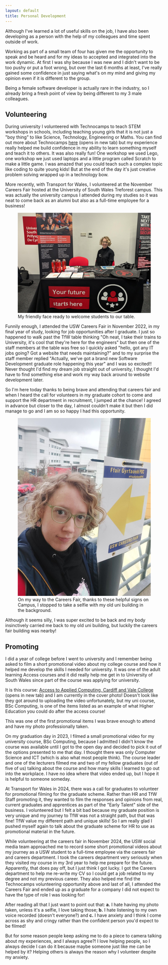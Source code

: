 ```yaml
---
layout: default
title: Personal Development
---
```


Although I've learned a lot of useful skills on the job, I have also been developing as a person with the help of my colleagues and time spent outside of work.

Working as part of a small team of four has given me the opportunity to speak and be heard and for my ideas to accepted and integrated into the work dynamic.  At first I was shy because I was new and I didn't want to be too pushy or put a foot wrong, but over the last 6 months at least, I've really gained some confidence in just saying what's on my mind and giving my opinion even if it is different to the group.

Being a female software developer is actually rare in the industry, so I already bring a fresh point of view by being different to my 3 male colleagues.  

## Volunteering

During university I volunteered with Technocamps to teach STEM workshops in schools, including teaching young girls that it is not just a "boy thing" to like Science, Technology, Engineering or Maths.  You can find out more about Technocamps <a href="https://www.technocamps.com/en/about-technocamps/" target="_blank">here</a> (opens in new tab) but my experience really helped me build confidence in my ability to learn something myself and teach it to others.  It was also really fun! One workshop we used Lego, one workshop we just used laptops and a little program called Scratch to make a little game.  I was amazed that you could teach such a complex topic like coding to quite young kids! But at the end of the day it's just creative problem solving wrapped up in a technology bow.

More recently, with Transport for Wales, I volunteered at the November Careers Fair hosted at the University of South Wales Treforest campus.  This was actually the university campus I attended during my studies so it was neat to come back as an alumni but also as a full-time employee for a business!

<figure>
<img class="max-w-sm mx-auto md:max-w-full" src="assets/images/meAtTable1.jpg" alt="Shelley sat at the Transport for Wales booth.">
<figcaption class="text-center">My friendly face ready to welcome students to our table.</figcaption>
</figure>

Funnily enough, I attended the USW Careers Fair in November 2022, in my final year of study, looking for job opportunities after I graduate.  I just so happened to walk past the TfW table thinking "Oh neat, I take their trains to University, it's cool that they're here for the engineers" but then one of the staff members at the table was free so I quickly asked "hello, got any IT jobs going? Got a website that needs maintaining?" and to my surprise the staff member replied "Actually, we've got a brand new Software Development graduate role happening this year" and I was so excited!!  Never thought I'd find my dream job straight out of university, I thought I'd have to find something else and work my way back around to website development later.

So I'm here today thanks to being brave and attending that careers fair and when I heard the call for volunteers in my graduate cohort to come and support the HR department in recruitment, I jumped at the chance!  I agreed in advance but closer to the day, I almost couldn't make it but then I did manage to go and I am so so happy I had this opportunity.

<figure>
<img class="max-w-sm mx-auto md:max-w-full" src="assets/images/meAtUSWFair.jpg" alt="Shelley smiling at the camera next to a sign for the USW Careers Fair">
<figcaption class="text-center">On my way to the Careers Fair, thanks to these helpful signs on Campus, I stopped to take a selfie with my old uni building in the background.</figcaption>
</figure>

Although it seems silly, I was super excited to be back and my body insinctively carried me back to my old uni building, but luckily the careers fair building was nearby!

## Promoting

I did a year of college before I went to university and I remember being asked to film a short promotional video about my college course and how it helped me develop the skills I needed for university.  It was one of the adult learning Access courses and it did really help me get in to University of South Wales since part of the course was applying for university.

It is this course: <a href="https://cavc.ac.uk/en/courses/access/access-to-digital-technology?occurrence=170056" target="_blank">Access to Applied Computing, Cardiff and Vale College</a> (opens in new tab) and I am currently in the cover photo!  Doesn't look like they got around to uploading the video unfortunately, but my uni course, BSc Computing, is one of the items listed as an example of what Higher Education you could do after the access course!

This was one of the first promotional items I was brave enough to attend and have my photo professionally taken.

On my graduation day in 2023, I filmed a small promotional video for my university course, BSc Computing, because I admitted I didn't know the course was available until I got to the open day and decided to pick it out of the options presented to me that day.  I thought there was only Computer Science and ICT (which is also what most people think).
The course leader and one of the lecturers filmed me and two of my fellow graduates (out of five of us) talking about the course and how many skills I learned to go out into the workplace.  I have no idea where that video ended up, but I hope it is helpful to someone someday.

At Transport for Wales in 2024, there was a call for graduates to volunteer for promotional filming for the graduate scheme.  Rather than HR and TfW Staff promoting it, they wanted to film the responses and opinions from real, current graduates and apprentices as part of the "Early Talent" side of the business.  I volunteered but I felt a bit bad because my graduate position is very unique and my journey to TfW was not a straight path, but that was fine! TfW value my different path and unique skills!  So I am really glad I pushed myself again to talk about the graduate scheme for HR to use as promotional material in the future.

While volunteering at the careers fair in November 2024, the USW social media team approached me to record some short promotional videos about my journey as a USW student to a full-time employee via the careers fair and careers department.  I took the careers department very seriously when they visited my course in my 3rd year to help me prepare for the future.  Apparently, that does pay off, but I just think I got lucky.  I got the Careers department to help me re-write my CV so I could get a job related to my degree and not my previous career.  They also helped me find the Technocamps volunteering opportunity above and last of all, I attended the Careers Fair and ended up as a graduate for a company I did not expect to have the type of role I was looking for!

After reading all that I just want to point out that: **a.** I hate having my photo taken, unless it's a selfie, I love taking those; **b.** I hate listening to my own voice recorded (doesn't everyone?) and **c.** I have anxiety and I think I come across as shy and cringy rather than the confident person you'd expect to be filmed!

But for some reason people keep asking me to do a piece to camera talking about my experiences, and I always agree?! I love helping people, so I always decide I can do it because maybe someone just like me can be helped by it?  Helping others is always the reason why I volunteer despite my anxiety.

